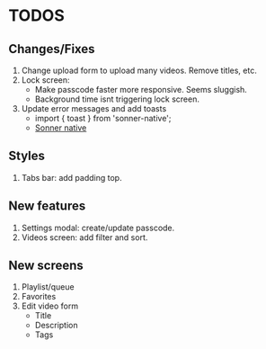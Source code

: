 # TODOS

## Changes/Fixes

1. Change upload form to upload many videos. Remove titles, etc.
2. Lock screen:
   - Make passcode faster more responsive. Seems sluggish.
   - Background time isnt triggering lock screen.
3. Update error messages and add toasts
   - import { toast } from 'sonner-native';
   - [Sonner native](https://github.com/gunnartorfis/sonner-native)

## Styles

1. Tabs bar: add padding top.

## New features

1. Settings modal: create/update passcode.
2. Videos screen: add filter and sort.

## New screens

1. Playlist/queue
2. Favorites
3. Edit video form
   - Title
   - Description
   - Tags
